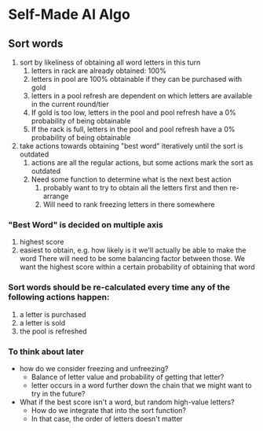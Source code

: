 # Self-Made AI Algo


## Sort words
1. sort by likeliness of obtaining all word letters in this turn
   1. letters in rack are already obtained: 100%
   2. letters in pool are 100% obtainable if they can be purchased with gold
   3. letters in a pool refresh are dependent on which letters are available in the current round/tier
   4. If gold is too low, letters in the pool and pool refresh have a 0% probability of being obtainable
   5. If the rack is full, letters in the pool and pool refresh have a 0% probability of being obtainable
2. take actions towards obtaining "best word" iteratively until the sort is outdated
   1. actions are all the regular actions, but some actions mark the sort as outdated
   2. Need some function to determine what is the next best action
      1. probably want to try to obtain all the letters first and then re-arrange
      2. Will need to rank freezing letters in there somewhere

### "Best Word" is decided on multiple axis
1. highest score
2. easiest to obtain, e.g. how likely is it we'll actually be able to make the word
There will need to be some balancing factor between those. We want the highest score within a certain probability of obtaining that word
   

### Sort words should be re-calculated every time any of the following actions happen:
1. a letter is purchased
2. a letter is sold
3. the pool is refreshed



### To think about later
- how do we consider freezing and unfreezing?
  - Balance of letter value and probability of getting that letter?
  - letter occurs in a word further down the chain that we might want to try in the future?
- What if the best score isn't a word, but random high-value letters?
  - How do we integrate that into the sort function?
  - In that case, the order of letters doesn't matter